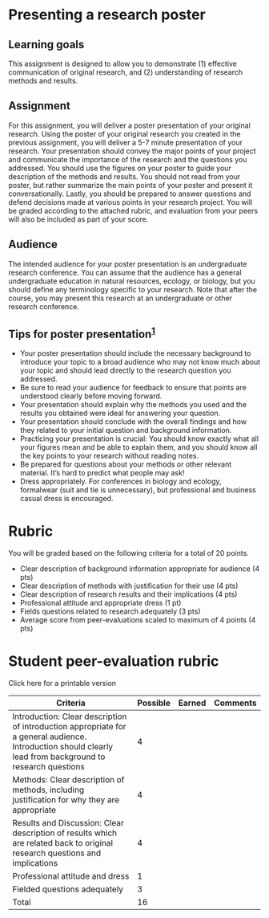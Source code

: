 # Presenting a research poster

## Learning goals

This assignment is designed to allow you to demonstrate (1) effective communication of original research,
and (2) understanding of research methods and results.

## Assignment

For this assignment, you will deliver a poster presentation of your original research. Using the poster of your original research you created in the previous assignment, you will deliver a 5-7 minute presentation
of your research. Your presentation should convey the major points of your project and communicate the importance of the research and the questions you addressed. You should use the figures on your poster to
guide your description of the methods and results. You should not read from your poster, but rather summarize the main points of your poster and present it conversationally. Lastly, you should be
prepared to answer questions and defend decisions made at various points in your research project. You will be graded according to the attached rubric, and evaluation from your peers will also be included as
part of your score.

## Audience

The intended audience for your poster presentation is an undergraduate research conference. You can assume that the audience has a general undergraduate education in natural resources, ecology, or
biology, but you should define any terminology specific to your research. Note that after the course, you may present this research at an undergraduate or other research conference.

## Tips for poster presentation<sup>[1](https://www.scientifica.uk.com/neurowire/tips-for-presenting-your-scientificposter-at-a-conference)</sup>

- Your poster presentation should include the necessary background to introduce your topic to a broad audience who may not know much about your topic and should lead directly to the research question you addressed.
- Be sure to read your audience for feedback to ensure that points are understood clearly before moving forward.
- Your presentation should explain why the methods you used and the results you obtained were ideal for answering your question.
- Your presentation should conclude with the overall findings and how they related to your initial question and background information.
- Practicing your presentation is crucial: You should know exactly what all your figures mean and be able to explain them, and you should know all the key points to your research without reading notes.
- Be prepared for questions about your methods or other relevant material. It’s hard to predict what people may ask!
- Dress appropriately. For conferences in biology and ecology, formalwear (suit and tie is unnecessary), but professional and business casual dress is encouraged.

# Rubric
You will be graded based on the following criteria for a total of 20 points.

- Clear description of background information appropriate for audience (4 pts)
- Clear description of methods with justification for their use (4 pts)
- Clear description of research results and their implications (4 pts)
- Professional attitude and appropriate dress (1 pt)
- Fields questions related to research adequately (3 pts)
- Average score from peer-evaluations scaled to maximum of 4 points (4 pts)

# Student peer-evaluation rubric

Click here for a printable version

Criteria | Possible | Earned | Comments
-- | -- | -- | --
Introduction: Clear description of introduction appropriate for a general audience. Introduction should clearly lead from background to research questions |4 | &nbsp; |
Methods: Clear description of methods, including justification for why they are appropriate |4 | &nbsp; |
Results and Discussion: Clear description of   results which are related back to original <br> research questions and implications | 4 | &nbsp;| &nbsp;
Professional attitude and dress | 1| &nbsp;
Fielded questions adequately |3| &nbsp; | &nbsp;
Total | 16 | &nbsp; | &nbsp;
